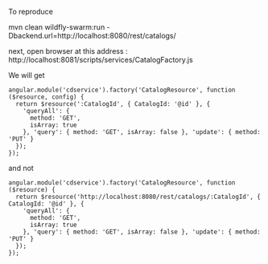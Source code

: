 To reproduce

mvn clean wildfly-swarm:run -Dbackend.url=http://localhost:8080/rest/catalogs/ 

next, open browser at this address : http://localhost:8081/scripts/services/CatalogFactory.js

We will get 

```
angular.module('cdservice').factory('CatalogResource', function ($resource, config) {
  return $resource(':CatalogId', { CatalogId: '@id' }, {
    'queryAll': {
      method: 'GET',
      isArray: true
    }, 'query': { method: 'GET', isArray: false }, 'update': { method: 'PUT' }
  });
});
```

and not 

```
angular.module('cdservice').factory('CatalogResource', function ($resource) {
  return $resource('http://localhost:8080/rest/catalogs/:CatalogId', { CatalogId: '@id' }, {
    'queryAll': {
      method: 'GET',
      isArray: true
    }, 'query': { method: 'GET', isArray: false }, 'update': { method: 'PUT' }
  });
});
```

